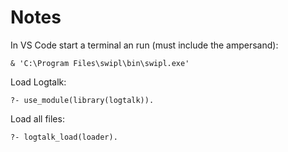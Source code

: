 # Notes

In VS Code start a terminal an run (must include the ampersand):

    & 'C:\Program Files\swipl\bin\swipl.exe'

Load Logtalk:

    ?- use_module(library(logtalk)).

Load all files:

    ?- logtalk_load(loader).

